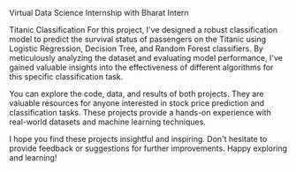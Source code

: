 Virtual Data Science Internship with Bharat Intern

Titanic Classification
For this project, I've designed a robust classification model to predict the survival status of passengers on the Titanic using Logistic Regression, Decision Tree, and Random Forest classifiers. By meticulously analyzing the dataset and evaluating model performance, I've gained valuable insights into the effectiveness of different algorithms for this specific classification task.

You can explore the code, data, and results of both projects. They are valuable resources for anyone interested in stock price prediction and classification tasks. These projects provide a hands-on experience with real-world datasets and machine learning techniques.

I hope you find these projects insightful and inspiring. Don't hesitate to provide feedback or suggestions for further improvements. Happy exploring and learning!

